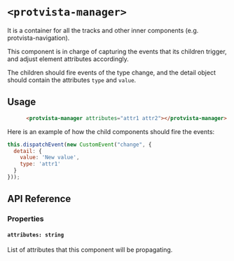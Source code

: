 # `<protvista-manager>`
It is a container for all the tracks and other inner components (e.g. protvista-navigation).

This component is in charge of capturing the events that its children trigger, and adjust element attributes accordingly.

The children should fire events of the type change, and the detail object should contain the attributes `type` and `value`.

## Usage
```html
      <protvista-manager attributes="attr1 attr2"></protvista-manager>
```

Here is an example of how the child components should fire the events:
```javascript
this.dispatchEvent(new CustomEvent("change", {
  detail: {
    value: 'New value',
    type: 'attr1'
  }
}));
```

## API Reference

### Properties
#### `attributes: string`
List of attributes that this component will be propagating.
